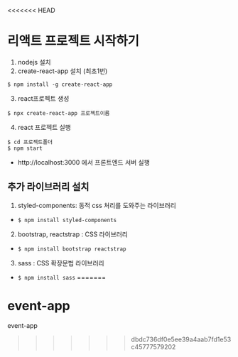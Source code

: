 <<<<<<< HEAD
# 리액트 프로젝트 시작하기

1. nodejs 설치
2. create-react-app 설치 (최초1번)

```
$ npm install -g create-react-app
```

3. react프로젝트 생성

```
$ npx create-react-app 프로젝트이름
```

4. react 프로젝트 실행

```
$ cd 프로젝트폴더
$ npm start
```

- http://localhost:3000 에서 프론트엔드 서버 실행

## 추가 라이브러리 설치

1. styled-components: 동적 css 처리를 도와주는 라이브러리

- `$ npm install styled-components`

2. bootstrap, reactstrap : CSS 라이브러리

- `$ npm install bootstrap reactstrap`

3. sass : CSS 확장문법 라이브러리

- `$ npm install sass`
=======
# event-app
event-app
>>>>>>> dbdc736df0e5ee39a4aab7fd1e53c45777579202
